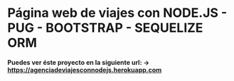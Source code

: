 # Página web de viajes con NODE.JS - PUG - BOOTSTRAP - SEQUELIZE ORM

**Puedes ver éste proyecto en la siguiente url: -> https://agenciadeviajesconnodejs.herokuapp.com**